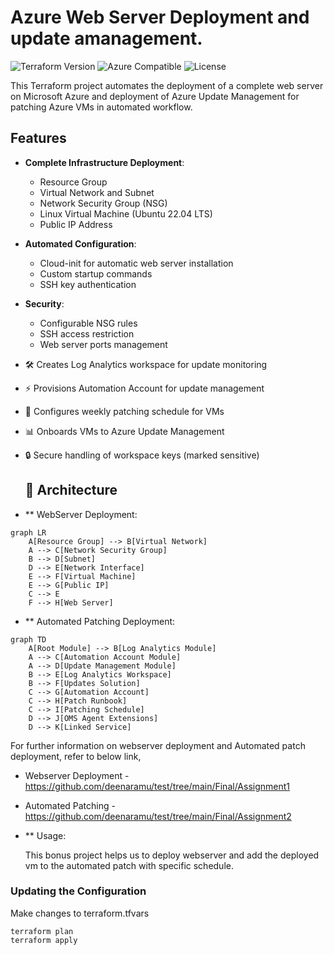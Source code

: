 # Azure Web Server Deployment  and update amanagement.

![Terraform Version](https://img.shields.io/badge/terraform-%3E%3D1.5.0-blue)
![Azure Compatible](https://img.shields.io/badge/azure-compatible-blue)
![License](https://img.shields.io/badge/license-MIT-green)

This Terraform project automates the deployment of a complete web server on Microsoft Azure  and deployment of Azure Update Management for patching Azure VMs in automated workflow.

## Features

- **Complete Infrastructure Deployment**:
  - Resource Group
  - Virtual Network and Subnet
  - Network Security Group (NSG)
  - Linux Virtual Machine (Ubuntu 22.04 LTS)
  - Public IP Address

- **Automated Configuration**:
  - Cloud-init for automatic web server installation
  - Custom startup commands
  - SSH key authentication

- **Security**:
  - Configurable NSG rules
  - SSH access restriction
  - Web server ports management

- 🛠️ Creates Log Analytics workspace for update monitoring
- ⚡ Provisions Automation Account for update management
- 🔄 Configures weekly patching schedule for VMs
- 📊 Onboards VMs to Azure Update Management
- 🔒 Secure handling of workspace keys (marked sensitive)

  ## 🧭 Architecture
- ** WebServer Deployment:
```mermaid
graph LR
    A[Resource Group] --> B[Virtual Network]
    A --> C[Network Security Group]
    B --> D[Subnet]
    D --> E[Network Interface]
    E --> F[Virtual Machine]
    E --> G[Public IP]
    C --> E
    F --> H[Web Server]
```
- ** Automated Patching Deployment:

```mermaid
graph TD
    A[Root Module] --> B[Log Analytics Module]
    A --> C[Automation Account Module]
    A --> D[Update Management Module]
    B --> E[Log Analytics Workspace]
    B --> F[Updates Solution]
    C --> G[Automation Account]
    C --> H[Patch Runbook]
    C --> I[Patching Schedule]
    D --> J[OMS Agent Extensions]
    D --> K[Linked Service]
```

For further information on webserver deployment and Automated patch deployment, refer to below link,

- Webserver Deployment -  https://github.com/deenaramu/test/tree/main/Final/Assignment1
- Automated Patching - https://github.com/deenaramu/test/tree/main/Final/Assignment2

- ** Usage:

    This bonus project helps us to deploy webserver and add the deployed vm to the automated patch with specific schedule.

### Updating the Configuration

Make changes to terraform.tfvars
```hcl
terraform plan 
terraform apply
```

  


